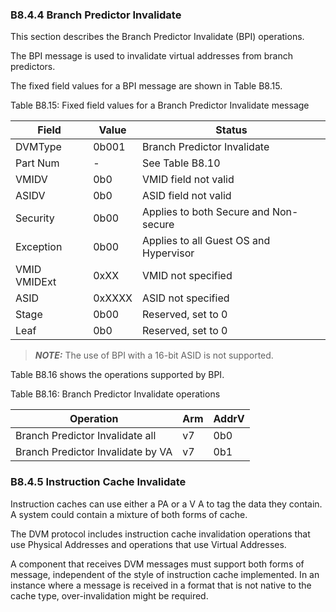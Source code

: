 ### B8.4.4 Branch Predictor Invalidate

This section describes the Branch Predictor Invalidate (BPI) operations.

The BPI message is used to invalidate virtual addresses from branch predictors.

The fixed field values for a BPI message are shown in Table B8.15.

Table B8.15: Fixed field values for a Branch Predictor Invalidate message

| Field        | Value  | Status                                 |
|--------------|--------|----------------------------------------|
| DVMType      | 0b001  | Branch Predictor Invalidate            |
| Part Num     | -      | See Table B8.10                        |
| VMIDV        | 0b0    | VMID field not valid                   |
| ASIDV        | 0b0    | ASID field not valid                   |
| Security     | 0b00   | Applies to both Secure and Non-secure  |
| Exception    | 0b00   | Applies to all Guest OS and Hypervisor |
| VMID VMIDExt | 0xXX   | VMID not specified                     |
| ASID         | 0xXXXX | ASID not specified                     |
| Stage        | 0b00   | Reserved, set to 0                     |
| Leaf         | 0b0    | Reserved, set to 0                     |

> **_NOTE:_** The use of BPI with a 16-bit ASID is not supported.

Table B8.16 shows the operations supported by BPI.

Table B8.16: Branch Predictor Invalidate operations

| Operation                         | Arm | AddrV |
|-----------------------------------|-----|-------|
| Branch Predictor Invalidate all   | v7  | 0b0   |
| Branch Predictor Invalidate by VA | v7  | 0b1   |

### B8.4.5 Instruction Cache Invalidate

Instruction caches can use either a PA or a V A to tag the data they contain. A system could contain a mixture of both forms of cache.

The DVM protocol includes instruction cache invalidation operations that use Physical Addresses and operations that use Virtual Addresses.

A component that receives DVM messages must support both forms of message, independent of the style of instruction cache implemented. In an instance where a message is received in a format that is not native to the cache type, over-invalidation might be required.